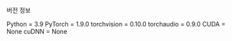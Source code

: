 버전 정보

Python = 3.9
PyTorch = 1.9.0
torchvision = 0.10.0
torchaudio = 0.9.0
CUDA = None
cuDNN = None
